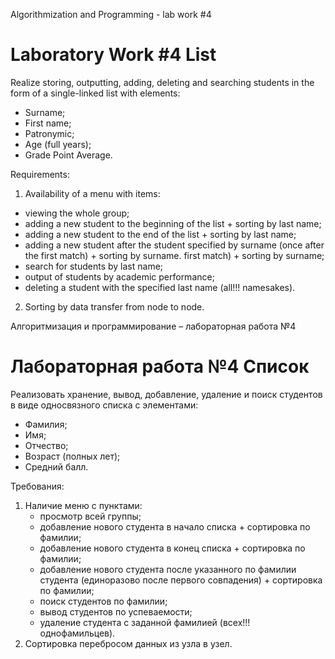 Algorithmization and Programming - lab work #4

# Laboratory Work #4 List

Realize storing, outputting, adding, deleting and searching students in the form of a single-linked list with elements:

- Surname;
- First name;
- Patronymic;
- Age (full years);
- Grade Point Average.

Requirements:

1. Availability of a menu with items:

- viewing the whole group;
- adding a new student to the beginning of the list + sorting by last name;
- adding a new student to the end of the list + sorting by last name;
- adding a new student after the student specified by surname (once after the first match) + sorting by surname. first
  match) + sorting by surname;
- search for students by last name;
- output of students by academic performance;
- deleting a student with the specified last name (all!!! namesakes).

2. Sorting by data transfer from node to node.

Алгоритмизация и программирование – лабораторная работа №4

# Лабораторная работа №4 Список

Реализовать хранение, вывод, добавление, удаление и поиск студентов в виде односвязного
списка с элементами:

- Фамилия;
- Имя;
- Отчество;
- Возраст (полных лет);
- Средний балл.

Требования:

1. Наличие меню с пунктами:
    - просмотр всей группы;
    - добавление нового студента в начало списка + сортировка по фамилии;
    - добавление нового студента в конец списка + сортировка по фамилии;
    - добавление нового студента после указанного по фамилии студента (единоразово после
      первого совпадения) + сортировка по фамилии;
    - поиск студентов по фамилии;
    - вывод студентов по успеваемости;
    - удаление студента с заданной фамилией (всех!!! однофамильцев).
2. Сортировка перебросом данных из узла в узел.